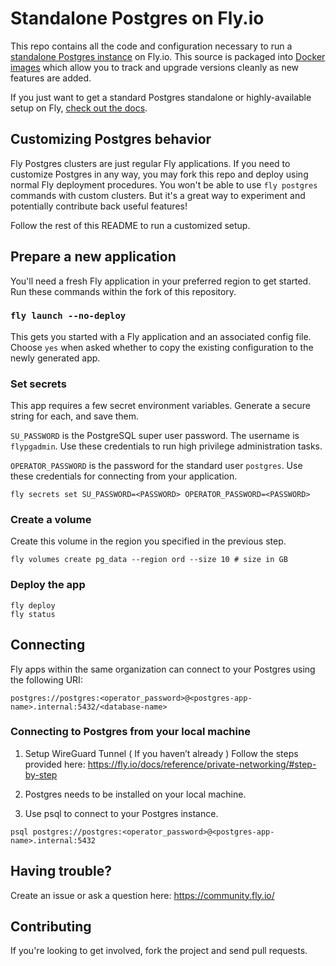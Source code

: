 # Standalone Postgres on Fly.io

This repo contains all the code and configuration necessary to run a [standalone Postgres instance](https://fly.io/docs/reference/postgres/) on Fly.io. This source is packaged into [Docker images](https://hub.docker.com/r/flyio/postgres-ha/tags) which allow you to track and upgrade versions cleanly as new features are added.

If you just want to get a standard Postgres standalone or highly-available setup on Fly, [check out the docs](https://fly.io/docs/reference/postgres/).
## Customizing Postgres behavior

Fly Postgres clusters are just regular Fly applications. If you need to customize Postgres in any way, you may fork this repo and deploy using normal Fly deployment procedures. You won't be able to use `fly postgres` commands with custom clusters. But it's a great way to experiment and potentially contribute back useful features!

Follow the rest of this README to run a customized setup.

## Prepare a new application

You'll need a fresh Fly application in your preferred region to get started. Run these commands within the fork of this repository.
### `fly launch --no-deploy`
This gets you started with a Fly application and an associated config file.
Choose `yes` when asked whether to copy the existing configuration to the newly generated app.

### Set secrets
This app requires a few secret environment variables. Generate a secure string for each, and save them.

`SU_PASSWORD` is the PostgreSQL super user password. The username is `flypgadmin`. Use these credentials to run high privilege administration tasks.

`OPERATOR_PASSWORD` is the password for the standard user `postgres`. Use these credentials for connecting from your application.

`fly secrets set SU_PASSWORD=<PASSWORD> OPERATOR_PASSWORD=<PASSWORD>`

### Create a volume

Create this volume in the region you specified in the previous step.

```
fly volumes create pg_data --region ord --size 10 # size in GB
```
### Deploy the app
```
fly deploy
fly status
```

## Connecting

Fly apps within the same organization can connect to your Postgres using the following URI:

```
postgres://postgres:<operator_password>@<postgres-app-name>.internal:5432/<database-name>
```

### Connecting to Postgres from your local machine

1. Setup WireGuard Tunnel ( If you haven’t already )
Follow the steps provided here: https://fly.io/docs/reference/private-networking/#step-by-step

2. Postgres needs to be installed on your local machine.

3. Use psql to connect to your Postgres instance.
```
psql postgres://postgres:<operator_password>@<postgres-app-name>.internal:5432
```


## Having trouble?

Create an issue or ask a question here: https://community.fly.io/


## Contributing
If you're looking to get involved, fork the project and send pull requests.
